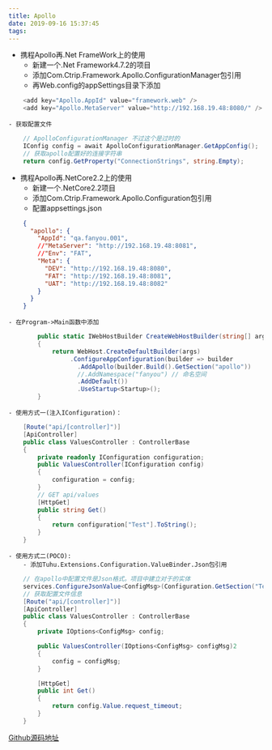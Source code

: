 ```yaml
---
title: Apollo
date: 2019-09-16 15:37:45
tags:
---
```


+ 携程Apollo再.Net FrameWork上的使用
    - 新建一个.Net Framework4.7.2的项目
    - 添加Com.Ctrip.Framework.Apollo.ConfigurationManager包引用
    - 再Web.config的appSettings目录下添加
``` csharp
    <add key="Apollo.AppId" value="framework.web" />
    <add key="Apollo.MetaServer" value="http://192.168.19.48:8080/" />
```
    - 获取配置文件
``` csharp
    // ApolloConfigurationManager 不过这个是过时的
    IConfig config = await ApolloConfigurationManager.GetAppConfig();
    // 获取apollo配置好的连接字符串
    return config.GetProperty("ConnectionStrings", string.Empty);
```

+ 携程Apollo再.NetCore2.2上的使用
    - 新建一个.NetCore2.2项目
    - 添加Com.Ctrip.Framework.Apollo.Configuration包引用
    - 配置appsettings.json
``` Json
    {
      "apollo": {
        "AppId": "qa.fanyou.001",
        //"MetaServer": "http://192.168.19.48:8081",
        //"Env": "FAT",
        "Meta": {
          "DEV": "http://192.168.19.48:8080",
          "FAT": "http://192.168.19.48:8081",
          "UAT": "http://192.168.19.48:8082"
        }
      }
    }
```
    - 在Program->Main函数中添加
``` csharp
        public static IWebHostBuilder CreateWebHostBuilder(string[] args)
        {
            return WebHost.CreateDefaultBuilder(args)
                 .ConfigureAppConfiguration(builder => builder
                   .AddApollo(builder.Build().GetSection("apollo"))
                   //.AddNamespace("fanyou") // 命名空间
                   .AddDefault())
                   .UseStartup<Startup>();
        }
```
    - 使用方式一(注入IConfiguration)：
``` csharp
    [Route("api/[controller]")]
    [ApiController]
    public class ValuesController : ControllerBase
    {
        private readonly IConfiguration configuration;
        public ValuesController(IConfiguration config)
        {
            configuration = config;
        }
        // GET api/values
        [HttpGet]
        public string Get()
        {
            return configuration["Test"].ToString();
        }
    }
```
    - 使用方式二(POCO):
        - 添加Tuhu.Extensions.Configuration.ValueBinder.Json包引用
``` csharp
    // 在apollo中配置文件是Json格式。项目中建立对于的实体
    services.ConfigureJsonValue<ConfigMsg>(Configuration.GetSection("Test"));
    // 获取配置文件信息
    [Route("api/[controller]")]
    [ApiController]
    public class ValuesController : ControllerBase
    {
        private IOptions<ConfigMsg> config;

        public ValuesController(IOptions<ConfigMsg> configMsg)2
        {
            config = configMsg;
        }

        [HttpGet]
        public int Get()
        {
            return config.Value.request_timeout;
        }
    }
```

[Github源码地址](https://github.com/WangJunZzz/Apollo.git)